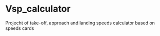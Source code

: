 # Vsp_calculator
Projecht of take-off, approach and landing speeds calculator based on speeds cards
